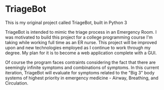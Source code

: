# TriageBot
This is my original project called TriageBot, built in Python 3

TriageBot is intended to mimic the triage process in an Emergency Room. 
I was motivated to build this project for a college programming course I'm taking while working full time as an ER nurse.
This project will be improved upon and new technologies employed as I continue to work through my degree.
My plan for it is to become a web application complete with a GUI.


Of course the program faces contraints considering the fact that there are seemingly infinite symptoms and combinations of symptoms. 
In this current iteration, TriageBot will evaluate for symptoms related to the "Big 3" body systems of highest priority in emergency medicine - Airway, Breathing, and Circulation. 
